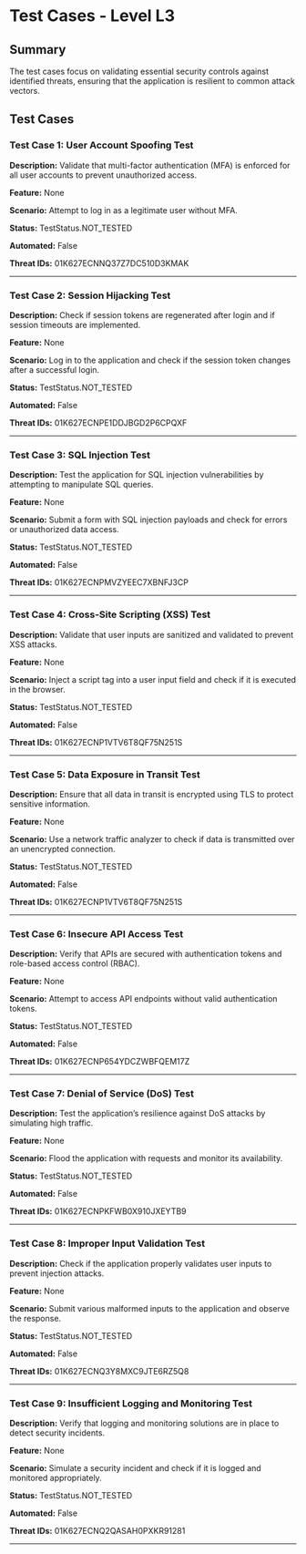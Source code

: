 # Test Cases - Level L3

## Summary

The test cases focus on validating essential security controls against identified threats, ensuring that the application is resilient to common attack vectors.

## Test Cases

### Test Case 1: User Account Spoofing Test

**Description:** Validate that multi-factor authentication (MFA) is enforced for all user accounts to prevent unauthorized access.

**Feature:** None

**Scenario:** Attempt to log in as a legitimate user without MFA.

**Status:** TestStatus.NOT_TESTED

**Automated:** False

**Threat IDs:** 01K627ECNNQ37Z7DC510D3KMAK

---

### Test Case 2: Session Hijacking Test

**Description:** Check if session tokens are regenerated after login and if session timeouts are implemented.

**Feature:** None

**Scenario:** Log in to the application and check if the session token changes after a successful login.

**Status:** TestStatus.NOT_TESTED

**Automated:** False

**Threat IDs:** 01K627ECNPE1DDJBGD2P6CPQXF

---

### Test Case 3: SQL Injection Test

**Description:** Test the application for SQL injection vulnerabilities by attempting to manipulate SQL queries.

**Feature:** None

**Scenario:** Submit a form with SQL injection payloads and check for errors or unauthorized data access.

**Status:** TestStatus.NOT_TESTED

**Automated:** False

**Threat IDs:** 01K627ECNPMVZYEEC7XBNFJ3CP

---

### Test Case 4: Cross-Site Scripting (XSS) Test

**Description:** Validate that user inputs are sanitized and validated to prevent XSS attacks.

**Feature:** None

**Scenario:** Inject a script tag into a user input field and check if it is executed in the browser.

**Status:** TestStatus.NOT_TESTED

**Automated:** False

**Threat IDs:** 01K627ECNP1VTV6T8QF75N251S

---

### Test Case 5: Data Exposure in Transit Test

**Description:** Ensure that all data in transit is encrypted using TLS to protect sensitive information.

**Feature:** None

**Scenario:** Use a network traffic analyzer to check if data is transmitted over an unencrypted connection.

**Status:** TestStatus.NOT_TESTED

**Automated:** False

**Threat IDs:** 01K627ECNP1VTV6T8QF75N251S

---

### Test Case 6: Insecure API Access Test

**Description:** Verify that APIs are secured with authentication tokens and role-based access control (RBAC).

**Feature:** None

**Scenario:** Attempt to access API endpoints without valid authentication tokens.

**Status:** TestStatus.NOT_TESTED

**Automated:** False

**Threat IDs:** 01K627ECNP654YDCZWBFQEM17Z

---

### Test Case 7: Denial of Service (DoS) Test

**Description:** Test the application’s resilience against DoS attacks by simulating high traffic.

**Feature:** None

**Scenario:** Flood the application with requests and monitor its availability.

**Status:** TestStatus.NOT_TESTED

**Automated:** False

**Threat IDs:** 01K627ECNPKFWB0X910JXEYTB9

---

### Test Case 8: Improper Input Validation Test

**Description:** Check if the application properly validates user inputs to prevent injection attacks.

**Feature:** None

**Scenario:** Submit various malformed inputs to the application and observe the response.

**Status:** TestStatus.NOT_TESTED

**Automated:** False

**Threat IDs:** 01K627ECNQ3Y8MXC9JTE6RZ5Q8

---

### Test Case 9: Insufficient Logging and Monitoring Test

**Description:** Verify that logging and monitoring solutions are in place to detect security incidents.

**Feature:** None

**Scenario:** Simulate a security incident and check if it is logged and monitored appropriately.

**Status:** TestStatus.NOT_TESTED

**Automated:** False

**Threat IDs:** 01K627ECNQ2QASAH0PXKR91281

---

